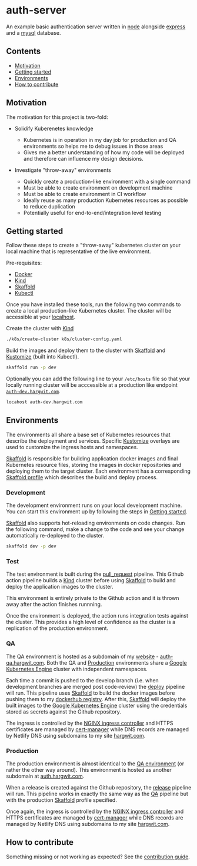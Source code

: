# auth-server

An example basic authentication server written in [node](https://nodejs.org/en/) alongside
[express](https://expressjs.com/) and a [mysql](https://www.mysql.com/) database.

## Contents

- [Motivation](#motivation)
- [Getting started](#getting-started)
- [Environments](#environments)
- [How to contribute](#how-to-contribute)

## Motivation

The motivation for this project is two-fold:

- Solidify Kuberenetes knowledge

  - Kubernetes is in operation in my day job for production and QA environments so helps me to debug issues in those
    areas
  - Gives me a better understanding of how my code will be deployed and therefore can influence my design decisions.

- Investigate "throw-away" environments

  - Quickly create a production-like environment with a single command
  - Must be able to create environment on development machine
  - Must be able to create environment in CI workflow
  - Ideally reuse as many production Kubernetes resources as possible to reduce duplication
  - Potentially useful for end-to-end/integration level testing

## Getting started

Follow these steps to create a "throw-away" kubernetes cluster on your local machine that is representative of the live
environment.

Pre-requisites:

- [Docker](https://www.docker.com/)
- [Kind](https://kind.sigs.k8s.io/)
- [Skaffold](https://skaffold.dev)
- [Kubectl](https://kubernetes.io/docs/tasks/tools/#kubectl)

Once you have installed these tools, run the following two commands to create a local production-like Kubernetes
cluster. The cluster will be accessible at your [localhost](http://localhost).

Create the cluster with [Kind](https://kind.sigs.k8s.io/)

```sh
./k8s/create-cluster k8s/cluster-config.yaml
```

Build the images and deploy them to the cluster with [Skaffold](https://skaffold.dev) and
[Kustomize](https://kustomize.io/) (built into Kubectl).

```sh
skaffold run -p dev
```

Optionally you can add the following line to your `/etc/hosts` file so that your locally running cluster will be
acccessible at a production like endpoint [`auth-dev.hargwit.com`](http://auth-dev.hargwit.com).

```sh
locahost auth-dev.hargwit.com
```

## Environments

The environments all share a base set of Kubernetes resources that describe the deployment and services. Specific
[Kustomize](https://kustomize.io/) overlays are used to customize the ingress hosts and namespaces.

[Skaffold](https://skaffold.dev) is responsible for building application docker images and final Kubernetes resource
files, storing the images in docker repositories and deploying them to the target cluster. Each environment has a
corresponding [Skaffold profile](https://skaffold.dev/docs/environment/profiles/) which describes the build and deploy
process.

### Development

The development environment runs on your local development machine. You can start this environment up by following the
steps in [Getting started](#getting-started).

[Skaffold](https://skaffold.dev) also supports hot-reloading environments on code changes. Run the following command,
make a change to the code and see your change automatically re-deployed to the cluster.

```sh
skaffold dev -p dev
```

### Test

The test environment is built during the [pull_request](./.github/workflows/pull_request.yaml) pipeline. This Github
action pipeline builds a [Kind](https://kind.sigs.k8s.io/) cluster before using [Skaffold](https://skaffold.dev) to
build and deploy the application images to the cluster.

This environment is entirely private to the Github action and it is thrown away after the action finishes runnning.

Once the environment is deployed, the action runs integration tests against the cluster. This provides a high level of
confidence as the cluster is a replication of the production environment.

### QA

The QA environment is hosted as a subdomain of my [website](https://hargwit.com) -
[auth-qa.hargwit.com](https://auth-qa.hargwit.com). Both the QA and [Production](#production) environments share a
[Google Kubernetes Engine](https://cloud.google.com/kubernetes-engine/) cluster with independent namespaces.

Each time a commit is pushed to the develop branch (i.e. when development branches are merged post code-review) the
[deploy](./.github/workflows/deploy.yaml) pipeline will run. This pipeline uses [Skaffold](https://skaffold.dev) to
build the docker images before pushing them to my
[dockerhub registry](https://hub.docker.com/repository/docker/hargwit/auth-server). After this,
[Skaffold](https://skaffold.dev) will deploy the built images to the
[Google Kubernetes Engine](https://cloud.google.com/kubernetes-engine/) cluster using the credentials stored as secrets
against the Github repository.

The ingress is controlled by the [NGINX ingress controller](https://kubernetes.github.io/ingress-nginx/) and HTTPS
certificates are managed by [cert-manager](https://cert-manager.io/) while DNS records are managed by Netlify DNS using
subdomains to my site [hargwit.com](https://hargwit.com).

### Production

The production environment is almost identical to the [QA environment](#qa) (or rather the other way around). This
environment is hosted as another subdomain at [auth.hargwit.com](https://auth.hargwit.com).

When a release is created against the Github repository, the [release](./.github/workflows/release.yaml) pipeline will
run. This pipeline works in exactly the same way as the [QA](#qa) pipeline but with the production
[Skaffold](https://skaffold.dev) profile specified.

Once again, the ingress is controlled by the [NGINX ingress controller](https://kubernetes.github.io/ingress-nginx/) and
HTTPS certificates are managed by [cert-manager](https://cert-manager.io/) while DNS records are managed by Netlify DNS
using subdomains to my site [hargwit.com](https://hargwit.com).

## How to contribute

Something missing or not working as expected? See the [contribution guide](./CONTRIBUTING.md).
